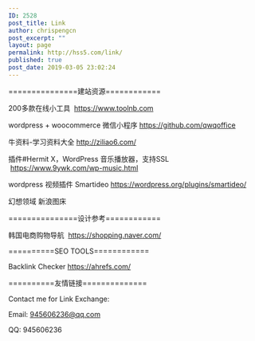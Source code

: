 ```yaml
---
ID: 2528
post_title: Link
author: chrispengcn
post_excerpt: ""
layout: page
permalink: http://hss5.com/link/
published: true
post_date: 2019-03-05 23:02:24
---
```

===============建站资源============

200多款在线小工具  <a href="https://www.toolnb.com">https://www.toolnb.com</a>

wordpress + woocommerce 微信小程序 <a href="https://github.com/qwqoffice">https://github.com/qwqoffice</a>

牛资料-学习资料大全 <a href="http://ziliao6.com/">http://ziliao6.com/</a>
<p class="entry-title">插件#Hermit X，WordPress 音乐播放器，支持SSL  <a href="https://www.9ywk.com/wp-music.html">https://www.9ywk.com/wp-music.html</a></p>
wordpress 视频插件 Smartideo <a href="https://wordpress.org/plugins/smartideo/">https://wordpress.org/plugins/smartideo/</a>

幻想领域 新浪图床


===============设计参考============

韩国电商购物导航  <a href="https://shopping.naver.com/">https://shopping.naver.com/</a>

==========SEO TOOLS============

Backlink Checker <a href="https://ahrefs.com/">https://ahrefs.com/</a>

==========友情链接==============

Contact me for Link Exchange:

Email: 945606236@qq.com

QQ: 945606236

&nbsp;